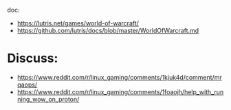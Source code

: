 doc:
- https://lutris.net/games/world-of-warcraft/
- https://github.com/lutris/docs/blob/master/WorldOfWarcraft.md


# Discuss:
- https://www.reddit.com/r/linux_gaming/comments/1kjuk4d/comment/mrqaops/
- https://www.reddit.com/r/linux_gaming/comments/1foaojh/help_with_running_wow_on_proton/
